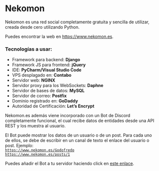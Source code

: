 <h1>Nekomon</h1>

<p>Nekomon es una red social completamente gratuita y sencilla de utilizar,
creada desde cero utilizando Python.</p>
<p>Puedes encontrar la web en <a href="https://www.nekomon.es">https://www.nekomon.es</a>.</p>

<h3>Tecnologías a usar:</h3>
<ul>
<li>Framework para backend: <b>Django</b></li>
<li>Framework JS para frontend: <b>jQuery</b></li>
<li>IDE: <b>PyCharm/Visual Studio Code</b></li>
<li>VPS desplagado en: <b>Contabo</b></li>
<li>Servidor web: <b>NGINX</b></li>
<li>Servidor proxy para los WebSockets: <b>Daphne</b></li>
<li>Servidor de bases de datos: <b>MySQL</b></li>
<li>Servidor de correo: <b>Postfix</b></li>
<li>Dominio registrado en: <b>GoDaddy</b></li>
<li>Autoridad de Certificación: <b>Let’s Encrypt</b></li>
</ul>

<p>Nekomon.es además viene incorporado con un Bot de Discord completamente funcional, el cual recibe datos de entidades desde una API REST y los muestra al usuario.</p>

El Bot puede mostrar los datos de un usuario o de un post. Para cada uno de ellos, se debe de escribir en un canal de texto el enlace del usuario o post. Ejemplo:<br>
<code>https://www.nekomon.es/Godofredo</code><br>
<code>https://www.nekomon.es/posts/1</code><br>

Puedes añadir el Bot a tu servidor haciendo click en <a href="https://discord.com/api/oauth2/authorize?client_id=981836167622299668&permissions=3147776&scope=bot">este enlace</a>.
